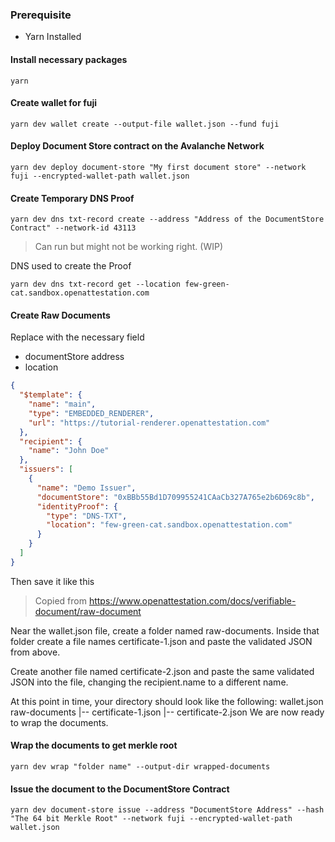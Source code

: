 ### Prerequisite

- Yarn Installed

#### Install necessary packages

```
yarn
```

#### Create wallet for fuji

`yarn dev wallet create --output-file wallet.json --fund fuji`

#### Deploy Document Store contract on the Avalanche Network

`yarn dev deploy document-store "My first document store" --network fuji --encrypted-wallet-path wallet.json`

#### Create Temporary DNS Proof

`yarn dev dns txt-record create --address "Address of the DocumentStore Contract" --network-id 43113`

> Can run but might not be working right. (WIP)

DNS used to create the Proof

`yarn dev dns txt-record get --location few-green-cat.sandbox.openattestation.com`

#### Create Raw Documents

Replace with the necessary field

- documentStore address
- location

```json
{
  "$template": {
    "name": "main",
    "type": "EMBEDDED_RENDERER",
    "url": "https://tutorial-renderer.openattestation.com"
  },
  "recipient": {
    "name": "John Doe"
  },
  "issuers": [
    {
      "name": "Demo Issuer",
      "documentStore": "0xBBb55Bd1D709955241CAaCb327A765e2b6D69c8b",
      "identityProof": {
        "type": "DNS-TXT",
        "location": "few-green-cat.sandbox.openattestation.com"
      }
    }
  ]
}
```

Then save it like this

> Copied from https://www.openattestation.com/docs/verifiable-document/raw-document

Near the wallet.json file, create a folder named raw-documents. Inside that folder create a file names certificate-1.json and paste the validated JSON from above.

Create another file named certificate-2.json and paste the same validated JSON into the file, changing the recipient.name to a different name.

At this point in time, your directory should look like the following:
wallet.json
raw-documents
|-- certificate-1.json
|-- certificate-2.json
We are now ready to wrap the documents.

#### Wrap the documents to get merkle root

`yarn dev wrap "folder name" --output-dir wrapped-documents`

#### Issue the document to the DocumentStore Contract

`yarn dev document-store issue --address "DocumentStore Address" --hash "The 64 bit Merkle Root" --network fuji --encrypted-wallet-path wallet.json`
